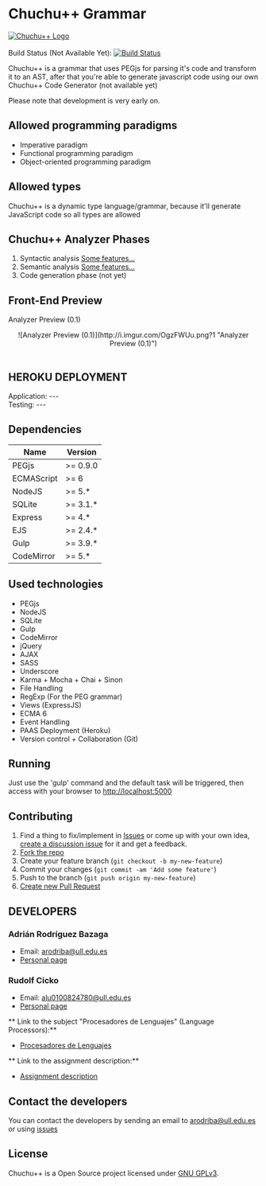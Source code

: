 # Chuchu++ Grammar
[![Chuchu++ Logo](http://i.imgur.com/pokEntB.png?1)](#)<br><br>
Build Status (Not Available Yet): [![Build Status](https://travis-ci.org/AdrianBZG/SyncMe.svg?branch=master)](---)

Chuchu++ is a grammar that uses PEGjs for parsing it's code and transform it to an AST, after that you're able to generate javascript code using our own Chuchu++ Code Generator (not available yet)

Please note that development is very early on.

## Allowed programming paradigms
- Imperative paradigm <br>
- Functional programming paradigm <br>
- Object-oriented programming paradigm <br>

## Allowed types
Chuchu++ is a dynamic type language/grammar, because it'll generate JavaScript code so all types are allowed

## Chuchu++ Analyzer Phases
1. Syntactic analysis [Some features...](https://github.com/AdrianBZG/ChuchuPlusPlus/issues?q=is%3Aissue+label%3Asyntactic)
2. Semantic analysis [Some features...](https://github.com/AdrianBZG/ChuchuPlusPlus/issues?q=is%3Aissue+label%3Asemantic)
3. Code generation phase (not yet)

## Front-End Preview

Analyzer Preview (0.1)<br>
<div style="text-align:center">![Analyzer Preview (0.1)](http://i.imgur.com/OgzFWUu.png?1 "Analyzer Preview (0.1)")</div><br>

## HEROKU DEPLOYMENT

Application: --- <br>
Testing: --- <br>


## Dependencies

| Name         | Version                          |
|--------------|----------------------------------|
| PEGjs        | >= 0.9.0                         |
| ECMAScript   | >= 6 |
| NodeJS      |  >= 5.*                                |
| SQLite      |  >= 3.1.*                               |
| Express      |  >= 4.*                               |
| EJS      |  >= 2.4.*                               |
| Gulp      |  >= 3.9.*                               |
| CodeMirror      |  >= 5.*                               |

## Used technologies
- PEGjs <br>
- NodeJS <br>
- SQLite <br>
- Gulp <br>
- CodeMirror <br>
- jQuery <br>
- AJAX <br>
- SASS <br>
- Underscore <br>
- Karma + Mocha + Chai + Sinon <br>
- File Handling <br>
- RegExp (For the PEG grammar) <br>
- Views (ExpressJS) <br>
- ECMA 6 <br>
- Event Handling <br>
- PAAS Deployment (Heroku) <br>
- Version control + Collaboration (Git) <br>


## Running

Just use the 'gulp' command and the default task will be triggered, then access with your browser to [http://localhost:5000](http://localhost:5000)

## Contributing

1. Find a thing to fix/implement in [Issues](https://github.com/AdrianBZG/ChuchuPlusPlus/issues?direction=desc&sort=created&state=open) or come up with your own idea, [create a discussion issue](https://github.com/AdrianBZG/ChuchuPlusPlus/issues/new) for it and get a feedback.
2. [Fork the repo](https://help.github.com/articles/fork-a-repo)
3. Create your feature branch (`git checkout -b my-new-feature`)
4. Commit your changes (`git commit -am 'Add some feature'`)
5. Push to the branch (`git push origin my-new-feature`)
6. [Create new Pull Request](https://help.github.com/articles/using-pull-requests)

## DEVELOPERS

### Adrián Rodríguez Bazaga
  - Email: arodriba@ull.edu.es
  - [Personal page](http://adrianbzg.github.io)

### Rudolf Cicko
  - Email: alu0100824780@ull.edu.es
  - [Personal page](http://alu0100824780.github.io)

** Link to the subject "Procesadores de Lenguajes" (Language Processors):**

* [Procesadores de Lenguajes](https://campusvirtual.ull.es/1516/course/view.php?id=178)

** Link to the assignment description:**

* [Assignment description](https://campusvirtual.ull.es/1516/mod/workshop/view.php?id=148789)

## Contact the developers

You can contact the developers by sending an email to [arodriba@ull.edu.es](mailto:arodriba@ull.edu.es) or using [issues](https://github.com/AdrianBZG/ChuchuPlusPlus/issues)

## License

Chuchu++ is a Open Source project licensed under [GNU GPLv3](LICENSE).
